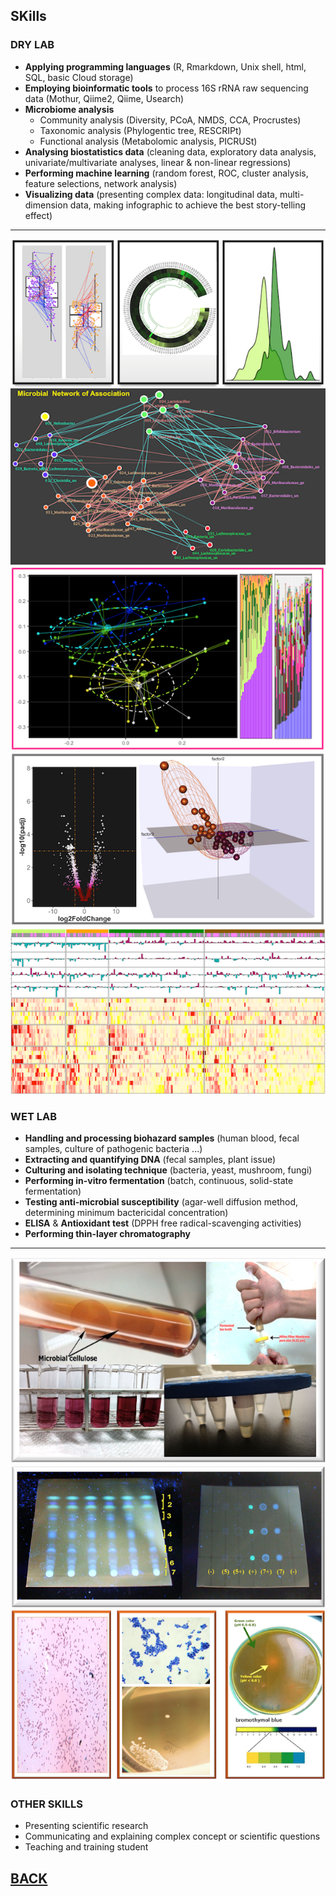 

## SKills
### DRY LAB



 - **Applying programming languages** (R, Rmarkdown, Unix shell, html, SQL, basic Cloud storage) 
 - **Employing bioinformatic tools** to process 16S rRNA raw sequencing data (Mothur, Qiime2, Qiime,  Usearch)
 - **Microbiome analysis**
     - Community analysis  (Diversity, PCoA, NMDS, CCA, Procrustes)
     - Taxonomic analysis  (Phylogentic tree, RESCRIPt) 
     - Functional analysis (Metabolomic analysis, PICRUSt)
 - **Analysing biostatistics data** (cleaning data, exploratory data analysis, univariate/multivariate analyses, linear & non-linear regressions)
 - **Performing machine learning**  (random forest, ROC, cluster analysis, feature selections, network analysis)
 - **Visualizing data** (presenting complex data: longitudinal data, multi-dimension data, making infographic to achieve the best story-telling effect) 
 
 ---
 
 <img src="images/4hinh.png?raw=true"/>
 
 <img src="images/Net4.png?raw=true"/>
 
 <img src="images/PCOA.png?raw=true"/>
 
 <img src="images/Dry1.png?raw=true"/>
 
 <img src="images/map1.png?raw=true"/>
 
### WET LAB
  

- **Handling and processing biohazard samples** (human blood, fecal samples,  culture of pathogenic bacteria ...)
- **Extracting and quantifying DNA** (fecal samples, plant issue)
- **Culturing and isolating technique** (bacteria, yeast, mushroom, fungi) 
- **Performing in-vitro fermentation** (batch, continuous, solid-state fermentation)
- **Testing anti-microbial susceptibility** (agar-well diffusion method, determining minimum bactericidal concentration)
- **ELISA** & **Antioxidant test** (DPPH free radical-scavenging activities) 
- **Performing thin-layer chromatography** 

---
 
 <img src="images/wet1.1.png?raw=true"/>
 
 <img src="images/wet1.2.png?raw=true"/>
  
 <img src="images/wet2.png?raw=true"/>

### OTHER SKILLS

- Presenting scientific research 
- Communicating and explaining complex concept or scientific questions
- Teaching and training student 



## [BACK](https://biokhoi.github.io/)






